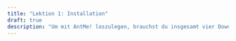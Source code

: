 ```yaml
---
title: "Lektion 1: Installation"
draft: true
description: "Um mit AntMe! loszulegen, brauchst du insgesamt vier Download-Pakete. AntMe! ist ein Programmier-Lernspiel. Es nutzt Software (Tools genannt), die auch von Programmierern in der Computer-Industrie eingesetzt werden. Deshalb fällt die Installation leider etwas umfangreicher aus als in anderen Spielen. Um AntMe! spielen zu können, brauchst du daher neben der eigentlichen Spielsoftware noch weitere Programme"
---
```


